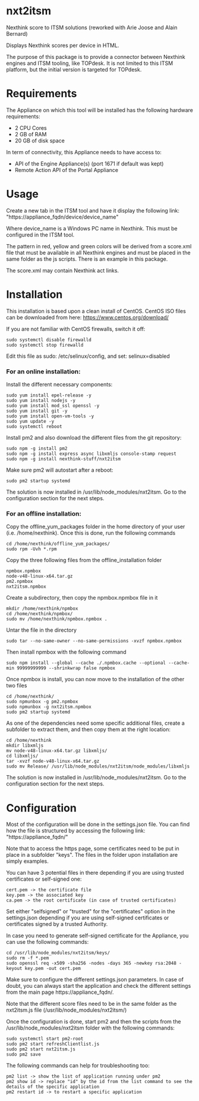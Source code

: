 # nxt2itsm

Nexthink score to ITSM solutions (reworked with Arie Joose and Alain Bernard)

Displays Nexthink scores per device in HTML.

The purpose of this package is to provide a connector between Nexthink engines and ITSM tooling, like TOPdesk. It is not limited to this ITSM platform, but the initial version is targeted for TOPdesk.

# Requirements

The Appliance on which this tool will be installed has the following hardware requirements:

- 2 CPU Cores
- 2 GB of RAM
- 20 GB of disk space

In term of connectivity, this Appliance needs to have access to:

- API of the Engine Appliance(s) (port 1671 if default was kept)
- Remote Action API of the Portal Appliance

# Usage 

Create a new tab in the ITSM tool and have it display the following link: "https://appliance_fqdn/device/device_name"

Where device_name is a Windows PC name in Nexthink. This must be configured in the ITSM tool.

The pattern in red, yellow and green colors will be derived from a score.xml file that must be available in all Nexthink engines and must be placed in the same folder as the js scripts. There is an example in this package.

The score.xml may contain Nexthink act links.

# Installation

This installation is based upon a clean install of CentOS. CentOS ISO files can be downloaded from here: https://www.centos.org/download/

If you are not familiar with CentOS firewalls, switch it off:

	sudo systemctl disable firewalld
	sudo systemctl stop firewalld

Edit this file as sudo: /etc/selinux/config, and set: selinux=disabled

### For an online installation:

Install the different necessary components:

	sudo yum install epel-release -y
	sudo yum install nodejs -y
	sudo yum install mod_ssl openssl -y
	sudo yum install git -y
	sudo yum install open-vm-tools -y
	sudo yum update -y 
	sudo systemctl reboot

Install pm2 and also download the different files from the git repository:

	sudo npm -g install pm2
	sudo npm -g install express async libxmljs console-stamp request
	sudo npm -g install nexthink-stuff/nxt2itsm

Make sure pm2 will autostart after a reboot:

	sudo pm2 startup systemd

The solution is now installed in /usr/lib/node_modules/nxt2itsm. Go to the configuration section for the next steps.

### For an offline installation:

Copy the offline_yum_packages folder in the home directory of your user (i.e. /home/nexthink). Once this is done, run the following commands

	cd /home/nexthink/offline_yum_packages/
	sudo rpm -Uvh *.rpm

Copy the three following files from the offline_installation folder

	npmbox.npmbox
	node-v48-linux-x64.tar.gz
	pm2.npmbox
	nxt2itsm.npmbox

Create a subdirectory, then copy the npmbox.npmbox file in it

	mkdir /home/nexthink/npmbox
	cd /home/nexthink/npmbox/
	sudo mv /home/nexthink/npmbox.npmbox .
	
Untar the file in the directory

	sudo tar --no-same-owner --no-same-permissions -xvzf npmbox.npmbox

Then install npmbox with the following command

	sudo npm install --global --cache ./.npmbox.cache --optional --cache-min 99999999999 --shrinkwrap false npmbox
	
Once npmbox is install, you can now move to the installation of the other two files

	cd /home/nexthink/
	sudo npmunbox -g pm2.npmbox
	sudo npmunbox -g nxt2itsm.npmbox
	sudo pm2 startup systemd
	
As one of the dependencies need some specific additional files, create a subfolder to extract them, and then copy them at the right location:

	cd /home/nexthink
	mkdir libxmljs
	mv node-v48-linux-x64.tar.gz libxmljs/
	cd libxmljs/
	tar -xvzf node-v48-linux-x64.tar.gz
	sudo mv Release/ /usr/lib/node_modules/nxt2itsm/node_modules/libxmljs

The solution is now installed in /usr/lib/node_modules/nxt2itsm. Go to the configuration section for the next steps.

# Configuration

Most of the configuration will be done in the settings.json file. You can find how the file is structured by accessing the following link: "https://appliance_fqdn/"

Note that to access the https page, some certificates need to be put in place in a subfolder "keys". The files in the folder upon installation are simply examples.

You can have 3 potential files in there depending if you are using trusted certificates or self-signed one: 

	cert.pem -> the certificate file
	key.pem -> the associated key
	ca.pem -> the root certificate (in case of trusted certificates)

Set either "selfsigned" or "trusted" for the "certificates" option in the settings.json depending if you are using self-signed certificates or certificates signed by a trusted Authority.

In case you need to generate self-signed certificate for the Appliance, you can use the following commands:

	cd /usr/lib/node_modules/nxt2itsm/keys/
	sudo rm -f *.pem
	sudo openssl req -x509 -sha256 -nodes -days 365 -newkey rsa:2048 -keyout key.pem -out cert.pem

Make sure to configure the different settings.json parameters. In case of doubt, you can always start the application and check the different settings from the main page https://appliance_fqdn/.

Note that the different score files need to be in the same folder as the nxt2itsm.js file (/usr/lib/node_modules/nxt2itsm/)

Once the configuration is done, start pm2 and then the scripts from the /usr/lib/node_modules/nxt2itsm folder with the following commands:

	sudo systemctl start pm2-root
	sudo pm2 start refreshClientlist.js
	sudo pm2 start nxt2itsm.js
	sudo pm2 save

The following commands can help for troubleshooting too:

	pm2 list -> show the list of application running under pm2
	pm2 show id -> replace "id" by the id from the list command to see the details of the specific application
	pm2 restart id -> to restart a specific application
